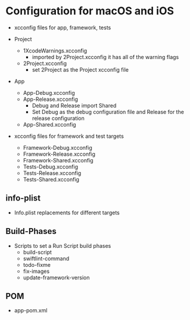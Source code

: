 # Configuration for macOS and iOS

* xcconfig files for app, framework, tests

* Project
	* 1XcodeWarnings.xcconfig
	    * imported by 2Project.xcconfig it has all of the warning flags
	* 2Project.xcconfig
	    * set 2Project as the Project xcconfig file

* App
	* App-Debug.xcconfig
	* App-Release.xcconfig
	    * Debug and Release import Shared
	    * Set Debug as the debug configuration file and Release for the release configuration
	* App-Shared.xcconfig

* xcconfig files for framework and test targets

	* Framework-Debug.xcconfig
	* Framework-Release.xcconfig
	* Framework-Shared.xcconfig
	* Tests-Debug.xcconfig
	* Tests-Release.xcconfig
	* Tests-Shared.xcconfig

## info-plist

* Info.plist replacements for different targets

## Build-Phases

* Scripts to set a Run Script build phases
    * build-script
    * swiftlint-command
    * todo-fixme
    * fix-images
    * update-framework-version

## POM

* app-pom.xml